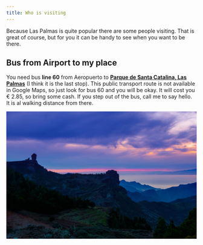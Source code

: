 ```yaml
---
title: Who is visiting
---
```


Because Las Palmas is quite popular there are some people visiting. That is great of course, but for you it can be handy to see when you want to be there.

<ul class="visitors"></ul>

<p class="visitors-last-updated"></p>

## Bus from Airport to my place

You need bus **line 60** from Aeropuerto to **[Parque de Santa Catalina, Las Palmas](https://www.google.es/maps/place/Parque+de+Santa+Catalina/@28.1405116,-15.4328237,17z/data=!3m1!4b1!4m2!3m1!1s0xc40953ff404d0b9:0x1ef2945b25e43e47)** (I think it is the last stop). This public transport route is not available in Google Maps, so just look for bus 60 and you will be okay. It will cost you € 2.85, so bring some cash. If you step out of the bus, call me to say hello. It is al walking distance from there.


![Sunset that did not happen](/images/no-sunset.jpg)

<script type="text/javascript">
  function formatDate(date, showMonth, showYear) {
    if (typeof showMonth === 'undefined') showMonth = true;
    if (typeof showYear === 'undefined') showYear = true;
    
    var months = ['January', 'February', 'March', 'April', 'May', 'June', 'July', 'August', 'September', 'October', 'November', 'December'];
    
    var text = [date.getDate()];
    if (showMonth) text.push(months[date.getMonth()]);
    if (showYear) text.push(date.getFullYear());
    return text.join(' ');
  }

  var request = new XMLHttpRequest();

  request.open('GET', 'https://www.googleapis.com/calendar/v3/calendars/ambccq4fdl3tmh24sjmm3jos7k@group.calendar.google.com/events?key=AIzaSyBopySRup3TQ-A7gAQCidyXJnUWP_peQiE', true);

  request.onload = function() {
    if (request.status >= 200 && request.status < 400) {
      var data = JSON.parse(request.responseText);

      var sorted = data.items.sort(function(key1, key2) {
        var start1 = key1.start.date || key1.start.dateTime;
        var start2 = key2.start.date || key2.start.dateTime;
        if (start1 < start2) return -1;
        if (start1 > start2) return 1;
        return 0;
      });

      Array.prototype.forEach.call(sorted, function(el, i) {
        var item = document.createElement('li');
        var start = el.start.date || el.start.dateTime;
        var end = el.end.date || el.end.dateTime;
        
        // Put <em> tags around the brackets
        var summary = el.summary.split('(').join('<em>(').split(')').join(')</em>');
        
        // Show the dates
        var startDateText = formatDate(new Date(start));
        var endDateText = formatDate(new Date(end));
        if (new Date(start).getYear() === new Date(end).getYear()) {
          if (new Date(start).getMonth() === new Date(end).getMonth()) {
            startDateText = formatDate(new Date(start), false, false);
          }
          else {
            startDateText = formatDate(new Date(start), true, false);
          }
        }
        
        // Set html and update the DOM
        item.innerHTML = summary + ' <span class="dates">(' + startDateText + ' - ' + endDateText + ')</span>';
        document.querySelector('ul.visitors').appendChild(item);
      });

      document.querySelector('.visitors-last-updated').textContent = 'This is automatically pulled out of my calendar and I last changed it on ' + formatDate(new Date(data.updated)) + '.';
    } else {
      // We reached our target server, but it returned an error
      document.querySelector('.visitors-last-updated').textContent = 'Something did go wrong, ask Adriaan for his schedule or try again.';
    }
  };

  request.send();
</script>
